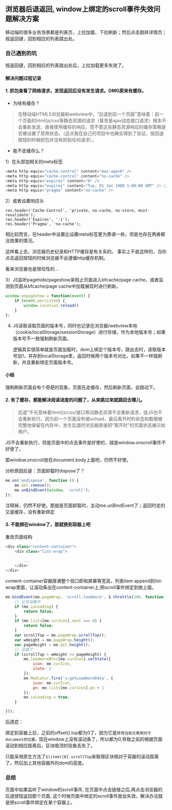 ## 浏览器后退返回, window上绑定的scroll事件失效问题解决方案

移动端的很多业务场景都是列表页，上拉加载、下拉刷新；然后点击跳转详情页；按返回键，回到相应的列表跳出处。


### 自己遇到的坑

按返回键，回到相应的列表跳出处后，上拉加载更多失效了。

#### 解决问题过程记录

#### 1. 抓包查看了网络请求，发现返回后没有发生请求。OMG原来有缓存。

+ 为啥有缓存？

>在移动端HTML5浏览器和webview中，“后退到前一个页面”意味着：前一个页面的html/js/css等静态资源的请求（甚至是ajax动态接口请求）根本不会重新发送，直接使用缓存的响应，而不管这些静态资源响应的缓存策略是否被设置了禁用状态。（这点我在自己的项目中也确实得到了验证，按回退按钮的时候抓包并没有抓到任何请求）。

+ 能不走缓存么？

1）在头部加相关的meta标签

```javascript
<meta http-equiv="cache-control" content="max-age=0" />
<meta http-equiv="cache-control" content="no-cache" />
<meta http-equiv="expires" content="0" />
<meta http-equiv="expires" content="Tue, 01 Jan 1980 1:00:00 GMT" /> //设置页面过期时间
<meta http-equiv="pragma" content="no-cache" />

```

2）或者设置响应头


```javvascript
res.header('Cache-Control', 'private, no-cache, no-store, must-revalidate');
res.header('Expires', '-1');
res.header('Pragma', 'no-cache');
```

相比较而言，在header中设置比设置meta标签更为靠谱一些，但是也存在两者都没效果的情况。

这样看上去，浏览器历史纪录和HTTP缓存是有关系的。
事实上不是这样的，当你点击返回按钮的时候浏览器不会遵循http缓存机制。

看来浏览器也是很任性的…


3）JS监听pagehide/pageshow来阻止页面进入bfcache/page cache，或者监测到页面从bfcache/page cache中加载展现时进行刷新。

```javascript
window.onpageshow = function(event) {
    if (event.persisted) {
        window.location.reload()
    }
};
```

4) JS读取读取页面的版本号，同时也记录在浏览器/webview本地（cookie/localStorage/sessionStorage）进行存储，作为本地版本号；如果版本号不一致强制刷新页面。

   逻辑其实很简单就是页面加载时，dom上绑定个版本号，跳出去时，读取版本号加1，并存到localStorage里，返回时候两个版本号对比，如果不一样就刷新，并且重新绑定页面版本号。
   

#### 小结

强制刷新页面会有个奇葩的现象，页面先走缓存，然后刷新页面，会跳动下。


#### 2. 有了缓存，都能解决阅读进度的问题了，从来跳过来就跳回去哪儿。

> 后退”不光意味着html/js/css/接口等动静态资源不会重新请求，连JS也不会重新执行。因为前一个页面没有被unload，最后离开时的状态和数据被完整地保留在内存中，发生后退时浏览器直接把“离开时”的页面状态展示给用户。


JS不会重新执行，但是页面中的点击事件是好使的，就是window.onscroll事件不好使了。

那window.onscroll放在document.body上面吧，仍然不好使。

分析原因后是：页面卸载时dispose了？

```javascript
me.on('ondispose', function () {
    me.$el.remove();
    me.unBindEvent(window, 'scroll');
});
```

注释掉，仍然不好使。那就是页面卸载时，主动me.unBindEvent了；返回时走的又是缓存，没有重新绑定


#### 3. 不能绑在window了，那就换到容器上吧

重改页面结构

```javascript
<div class="content-container">
    <div class="list-wrap">
    
    	...
    </div>
</div>
```

content-container容器撑满整个视口即和屏幕等宽高，列表item append到list-wrap里面，让滚动条出在content-container上;把scroll事件绑定到她上面。

```javascript
me.bindEvent(me.pageWrap, 'scroll.loadmore', $.throttle(200, function () {
    // 正在加载中
    if (me.isLoading) {
        return false;
    }
    if (me.lists[me.curIcon].next === 0) {
        return false;
    }
    var scrollTop = me.pageWrap.scrollTop();
    var wHeight = me.pageWrap.height();
    var pageHeight = me.$el.height();
    // 见底了
    if (scrollTop + wHeight >= pageHeight) {
        me.loadmoreBtns[me.curIcon].setState({
            icon: me.curIcon,
            state: 2
        });
        me.Mediator.fire('s:getLoadmoreData', {
            icon: me.curIcon,
            pn: me.lists[me.curIcon].pn + 1
        });
        me.isLoading = true;
    }

}));
```

后遗症：

绑定到容器上后，之前的offset().top都为0了，因为它是`获得当前元素相对于document的位置。`现在window上没有滚动条了，所以都为0,导致之前的根据页面滚动到相应距离后，区块吸顶的现象丢失了。

只能采用原生方法了`$(item)[0].scrollTop`来取得区块相对于容器的滚动距离了，然后加上其他容器外的dom的高度。


### 总结

页面中如果监听了window的scroll事件, 在页面中点击链接之后,再点击浏览器的后退按钮返回那个页面, 这个时候页面中绑定的scroll事件就会失效。解决办法就是把scroll事件绑定在某个容器上。










